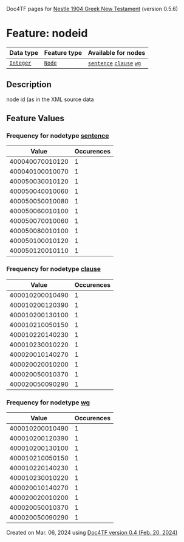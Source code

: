 Doc4TF pages for [Nestle 1904 Greek New Testament](https://github.com/saulocantanhede/tfgreek2/tree/main/tf) (version 0.5.6)
# Feature: nodeid
Data type|Feature type|Available for nodes
---|---|---
[`Integer`](featurebydatatype.md#integer)|[`Node`](featurebytype.md#node)| [`sentence`](featurebynodetype.md#sentence)  [`clause`](featurebynodetype.md#clause)  [`wg`](featurebynodetype.md#wg) 
## Description
node id (as in the XML source data
## Feature Values
### Frequency for nodetype [sentence](featurebynodetype.md#sentence)
Value|Occurences
---|---
400040070010120|1
400040100010070|1
400050030010120|1
400050040010060|1
400050050010080|1
400050060010100|1
400050070010060|1
400050080010100|1
400050100010120|1
400050120010110|1
### Frequency for nodetype [clause](featurebynodetype.md#clause)
Value|Occurences
---|---
400010200010490|1
400010200120390|1
400010200130100|1
400010210050150|1
400010220140230|1
400010230010220|1
400020010140270|1
400020020010200|1
400020050010370|1
400020050090290|1
### Frequency for nodetype [wg](featurebynodetype.md#wg)
Value|Occurences
---|---
400010200010490|1
400010200120390|1
400010200130100|1
400010210050150|1
400010220140230|1
400010230010220|1
400020010140270|1
400020020010200|1
400020050010370|1
400020050090290|1
 

Created on Mar. 06, 2024 using [Doc4TF  version 0.4 (Feb. 20, 2024)](https://github.com/tonyjurg/Doc4TF) 